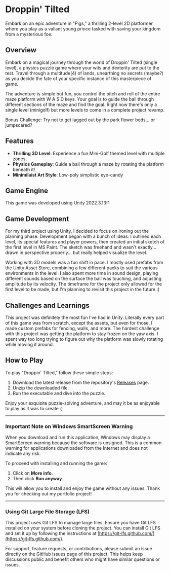 # Droppin' Tilted

 Embark on an epic adventure in "Pigs," a thrilling 2-level 2D platformer where you play as a valiant young prince tasked with saving your kingdom from a mysterious foe.

## Overview

 Embark on a magical journey through the world of Droppin' Tilted (single level), a physics puzzle game where your wits and dexterity are put to the test. Travel through a multitude(4) of lands, unearthing no secrets (maybe?) as you decide the fate of your specific instance of this masterpiece of game. 
 
 The adventure is simple but fun, you control the pitch and roll of the entire maze platform with W A S D keys. Your goal is to guide the ball through different sections of the maze and find the goal. Right now there's only a single level (minigolf) but more levels to come in a complete project revamp. 
 
 Bonus Challenge: Try not to get lagged out by the park flower beds... or jumpscared?

## Features

- **Thrilling 3D Level**: Experience a fun Mini-Golf themed level with multiple zones.
- **Physics Gameplay**: Guide a ball through a maze by rotating the platform beneath it!
- **Minimilaist Art Style**: Low-poly simplistic eye-candy

## Game Engine

 This game was developed using Unity 2022.3.13f1

## Game Development

 For my third project using Unity, I decided to focus on ironing out the planning phase. Development began with a bunch of ideas. I outlined each level, its special features and player powers, then created an initial sketch of the first level in MS Paint. The sketch was freehand and wasn't exactly... drawn in perspective properly... but really helped visualize the level.

 Working with 3D models was a fun shift in pace. I mostly used prefabs from the Unity Asset Store, combining a few different packs to suit the various environments in the level. I also spent more time in sound design, playing different sounds based on the surface the ball was touching, and adjusting amplitude by its velocity. The timeframe for the project only allowed for the first level to be made, but I'm planning to revisit this project in the future :) 

## Challenges and Learnings

 This project was definitely the most fun I've had in Unity. Literally every part of this game was from scratch, except the assets, but even for those, I made custom prefabs for fencing, walls, and more. The hardest challenge with this project was getting the platform to stay frozen on the yaw axis. I spent way too long trying to figure out why the platform was slowly rotating while moving it around.

## How to Play

To play "Droppin' Tilted," follow these simple steps:

1. Download the latest release from the repository's [Releases](#) page.
2. Unzip the downloaded file.
3. Run the executable and dive into the puzzle.
   

Enjoy your exquisite puzzle-solving adventure, and may it be as enjoyable to play as it was to create :)

---

### Important Note on Windows SmartScreen Warning

When you download and run this application, Windows may display a SmartScreen warning because the software is unsigned. This is a common warning for applications downloaded from the Internet and does not indicate any risk.

To proceed with installing and running the game:

1. Click on **More info**.
2. Then click **Run anyway**.

This will allow you to install and enjoy the game without any issues. Thank you for checking out my portfolio project!


---

### Using Git Large File Storage (LFS)

This project uses Git LFS to manage large files. Ensure you have Git LFS installed on your system before cloning the project. You can install Git LFS and set it up by following the instructions at [https://git-lfs.github.com/](https://git-lfs.github.com/).

For support, feature requests, or contributions, please submit an issue directly on the GitHub issues page of this project. This helps keep discussions public and benefit others who might have similar questions or issues.


